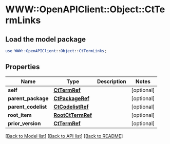# WWW::OpenAPIClient::Object::CtTermLinks

## Load the model package
```perl
use WWW::OpenAPIClient::Object::CtTermLinks;
```

## Properties
Name | Type | Description | Notes
------------ | ------------- | ------------- | -------------
**self** | [**CtTermRef**](CtTermRef.md) |  | [optional] 
**parent_package** | [**CtPackageRef**](CtPackageRef.md) |  | [optional] 
**parent_codelist** | [**CtCodelistRef**](CtCodelistRef.md) |  | [optional] 
**root_item** | [**RootCtTermRef**](RootCtTermRef.md) |  | [optional] 
**prior_version** | [**CtTermRef**](CtTermRef.md) |  | [optional] 

[[Back to Model list]](../README.md#documentation-for-models) [[Back to API list]](../README.md#documentation-for-api-endpoints) [[Back to README]](../README.md)


